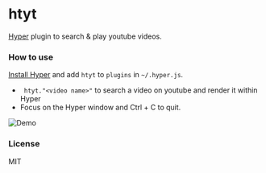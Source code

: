 # htyt

[Hyper](https://hyper.is/) plugin to search & play youtube videos.


### How to use

[Install Hyper](https://hyper.is/#installation) and add `htyt` to `plugins`
in `~/.hyper.js`.

 
- ``` htyt."<video name>"``` to search a video on youtube and render it within Hyper
- Focus on the Hyper window and Ctrl + C to quit.

![Demo](https://www.dropbox.com/s/39hygw4kdke9iqj/htyt_demo2%20%281%29.gif?raw=1)


### License

MIT
